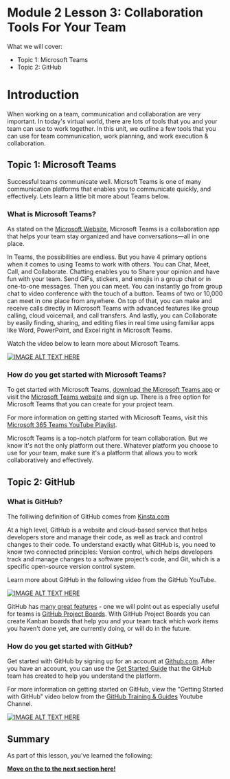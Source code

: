 # Module 2 Lesson 3: Collaboration Tools For Your Team

What we will cover: 
- Topic 1: Microsoft Teams
- Topic 2: GitHub


# Introduction
When working on a team, communication and collaboration are very important. In today's virtual world, there are lots of tools that you and your team can use to work together. In this unit, we outline a few tools that you can use for team communication, work planning, and work execution & collaboration.

## Topic 1: Microsoft Teams
Successful teams communicate well. Micrsoft Teams is one of many communication platforms that enables you to communicate quickly, and effectively. Lets learn a little bit more about Teams below. 

### What is Microsoft Teams?
As stated on the [Microsoft Website](https://support.microsoft.com/en-us/office/welcome-to-microsoft-teams-b98d533f-118e-4bae-bf44-3df2470c2b12), Microsoft Teams is a collaboration app that helps your team stay organized and have conversations—all in one place. 

In Teams, the possibilities are endless. But you have 4 primary options when it comes to using Teams to work with others. You can Chat, Meet, Call, and Collaborate. Chatting enables you to Share your opinion and have fun with your team. Send GIFs, stickers, and emojis in a group chat or in one-to-one messages. Then you can meet. You can instantly go from group chat to video conference with the touch of a button. Teams of two or 10,000 can meet in one place from anywhere. On top of that, you can make and receive calls directly in Microsoft Teams with advanced features like group calling, cloud voicemail, and call transfers. And lastly, you can Collaborate by easily finding, sharing, and editing files in real time using familiar apps like Word, PowerPoint, and Excel right in Microsoft Teams.

Watch the video below to learn more about Microsoft Teams. 

[![IMAGE ALT TEXT HERE](https://img.youtube.com/vi/jugBQqE_2sM/0.jpg)](https://www.youtube.com/watch?v=jugBQqE_2sM)

### How do you get started with Microsoft Teams?
To get started with Microsoft Teams, [download the Microsoft Teams app](https://www.microsoft.com/en-us/microsoft-teams/download-app) or visit the [Microsoft Teams website](https://www.microsoft.com/en-us/microsoft-teams/group-chat-software) and sign up. There is a free option for Microsoft Teams that you can create for your project team.

For more information on getting started with Microsoft Teams, visit this [Microsoft 365 Teams YouTube Playlist](https://www.youtube.com/playlist?list=PLXPr7gfUMmKwYKFSqoPN-aHQppI7rRQLf). 

Microsoft Teams is a top-notch platform for team collaboration. But we know it's not the only platform out there. Whatever platform you choose to use for your team, make sure it's a platform that allows you to work collaboratively and effectively. 

## Topic 2: GitHub

### What is GitHub?
The folliwing definition of GitHub comes from [Kinsta.com](https://kinsta.com/knowledgebase/what-is-github/)

At a high level, GitHub is a website and cloud-based service that helps developers store and manage their code, as well as track and control changes to their code. To understand exactly what GitHub is, you need to know two connected principles: Version control, which helps developers track and manage changes to a software project’s code, and Git, which is a specific open-source version control system. 

Learn more about GitHub in the following video from the GitHub YouTube. 

[![IMAGE ALT TEXT HERE](https://img.youtube.com/vi/w3jLJU7DT5E/0.jpg)](https://www.youtube.com/watch?v=w3jLJU7DT5E)

GitHub has [many great features](https://github.com/features) - one we will point out as especially useful for teams is [GitHub Project Boards](https://docs.github.com/en/issues/organizing-your-work-with-project-boards/managing-project-boards/about-project-boards). With GitHub Project Boards you can create Kanban boards that help you and your team track which work items you haven't done yet, are currently doing, or will do in the future. 

### How do you get started with GitHub?
Get started with GitHub by signing up for an account at [Github.com](https://github.com/). After you have an account, you can use the [Get Started Guide](https://guides.github.com/activities/hello-world/) that the GitHub team has created to help you understand the platform. 

For more information on getting started on GitHub, view the "Getting Started with GitHub" video below from the [GitHub Training & Guides](https://www.youtube.com/channel/UCP7RrmoueENv9TZts3HXXtw) Youtube Channel. 

[![IMAGE ALT TEXT HERE](https://img.youtube.com/vi/noZnOSpcjYY/0.jpg)](https://www.youtube.com/watch?v=noZnOSpcjYY)

## Summary
As part of this lesson, you’ve learned the following: 

[**Move on the to the next section here!**](../../3-Generating-Project-Ideas/README.md)
